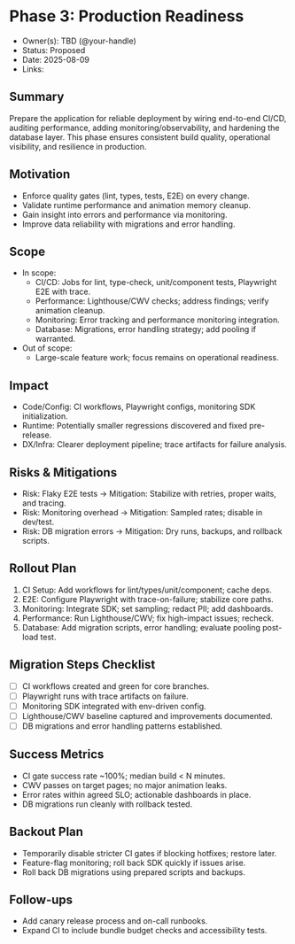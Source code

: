 # Phase 3: Production Readiness

- Owner(s): TBD (@your-handle)
- Status: Proposed
- Date: 2025-08-09
- Links: 

## Summary
Prepare the application for reliable deployment by wiring end-to-end CI/CD, auditing performance, adding monitoring/observability, and hardening the database layer. This phase ensures consistent build quality, operational visibility, and resilience in production.

## Motivation
- Enforce quality gates (lint, types, tests, E2E) on every change.
- Validate runtime performance and animation memory cleanup.
- Gain insight into errors and performance via monitoring.
- Improve data reliability with migrations and error handling.

## Scope
- In scope:
  - CI/CD: Jobs for lint, type-check, unit/component tests, Playwright E2E with trace.
  - Performance: Lighthouse/CWV checks; address findings; verify animation cleanup.
  - Monitoring: Error tracking and performance monitoring integration.
  - Database: Migrations, error handling strategy; add pooling if warranted.
- Out of scope:
  - Large-scale feature work; focus remains on operational readiness.

## Impact
- Code/Config: CI workflows, Playwright configs, monitoring SDK initialization.
- Runtime: Potentially smaller regressions discovered and fixed pre-release.
- DX/Infra: Clearer deployment pipeline; trace artifacts for failure analysis.

## Risks & Mitigations
- Risk: Flaky E2E tests → Mitigation: Stabilize with retries, proper waits, and tracing.
- Risk: Monitoring overhead → Mitigation: Sampled rates; disable in dev/test.
- Risk: DB migration errors → Mitigation: Dry runs, backups, and rollback scripts.

## Rollout Plan
1. CI Setup: Add workflows for lint/types/unit/component; cache deps.
2. E2E: Configure Playwright with trace-on-failure; stabilize core paths.
3. Monitoring: Integrate SDK; set sampling; redact PII; add dashboards.
4. Performance: Run Lighthouse/CWV; fix high-impact issues; recheck.
5. Database: Add migration scripts, error handling; evaluate pooling post-load test.

## Migration Steps Checklist
- [ ] CI workflows created and green for core branches.
- [ ] Playwright runs with trace artifacts on failure.
- [ ] Monitoring SDK integrated with env-driven config.
- [ ] Lighthouse/CWV baseline captured and improvements documented.
- [ ] DB migrations and error handling patterns established.

## Success Metrics
- CI gate success rate ~100%; median build < N minutes.
- CWV passes on target pages; no major animation leaks.
- Error rates within agreed SLO; actionable dashboards in place.
- DB migrations run cleanly with rollback tested.

## Backout Plan
- Temporarily disable stricter CI gates if blocking hotfixes; restore later.
- Feature-flag monitoring; roll back SDK quickly if issues arise.
- Roll back DB migrations using prepared scripts and backups.

## Follow-ups
- Add canary release process and on-call runbooks.
- Expand CI to include bundle budget checks and accessibility tests.

